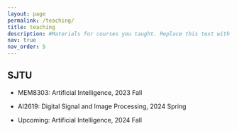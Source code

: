 ```yaml
---
layout: page
permalink: /teaching/
title: teaching
description: #Materials for courses you taught. Replace this text with your description.
nav: true
nav_order: 5
---
```


## SJTU

- MEM8303: Artificial Intelligence, 2023 Fall

- AI2619: Digital Signal and Image Processing, 2024 Spring

- Upcoming: Artificial Intelligence, 2024 Fall


<!--
For now, this page is assumed to be a static description of your courses. You can convert it to a collection similar to `_projects/` so that you can have a dedicated page for each course.

Organize your courses by years, topics, or universities, however you like!
-->
